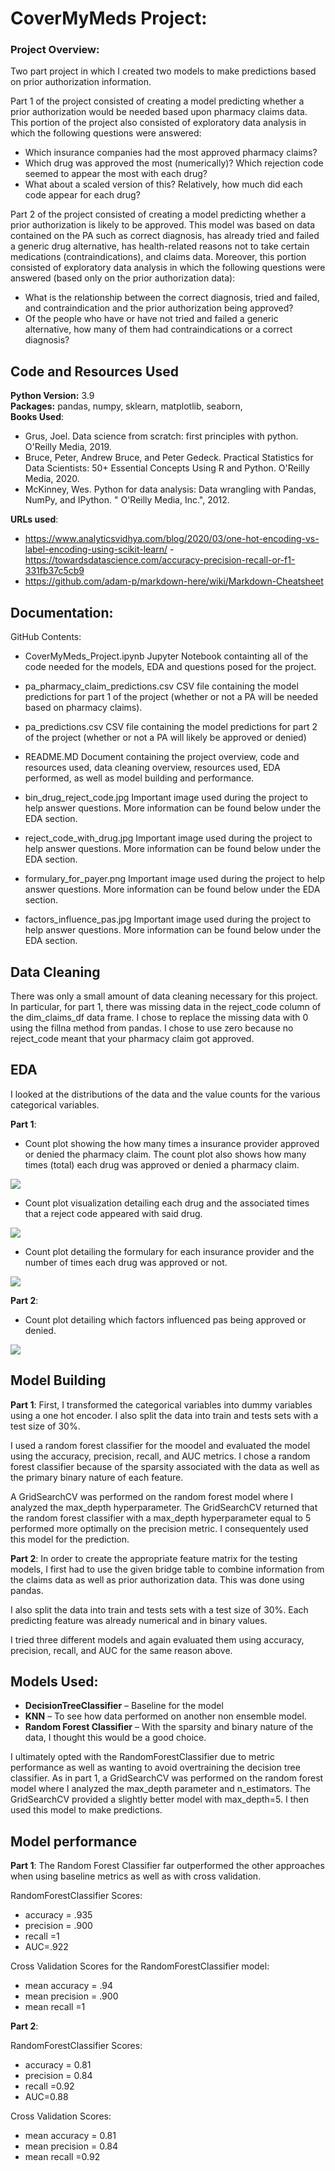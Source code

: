 # CoverMyMeds Project: 

 ### Project Overview:

Two part project in which I created two models to make predictions based on prior authorization information. 

Part 1 of the project consisted of creating a model predicting whether a prior authorization would be needed based upon pharmacy claims data. This portion of the project also consisted of exploratory data analysis in which the following questions were answered: 

  * Which insurance companies had the most approved pharmacy claims? 
  * Which drug was approved the most (numerically)? Which rejection code seemed to appear the most with each drug? 
  * What about a scaled version of this? Relatively, how much did each code appear for each drug?

Part 2 of the project consisted of creating a model predicting whether a prior authorization is likely to be approved. This model was based on data contained on the PA such as correct diagnosis, has already tried and failed a generic drug alternative, has health-related reasons not to take certain medications (contraindications), and claims data. Moreover, this portion consisted of exploratory data analysis in which the following questions were answered (based only on the prior authorization data): 

  * What is the relationship between the correct diagnosis, tried and failed, and contraindication and the prior authorization being approved? 
  * Of the people who have or have not tried and failed a generic alternative, how many of them had contraindications or a correct diagnosis? 


## Code and Resources Used 
**Python Version:** 3.9  
**Packages:** pandas, numpy, sklearn, matplotlib, seaborn,    
**Books Used**: 
- Grus, Joel. Data science from scratch: first principles with python. O'Reilly Media, 2019.
- Bruce, Peter, Andrew Bruce, and Peter Gedeck. Practical Statistics for Data Scientists: 50+ Essential Concepts Using R and Python. O'Reilly Media, 2020.
- McKinney, Wes. Python for data analysis: Data wrangling with Pandas, NumPy, and IPython. " O'Reilly Media, Inc.", 2012.

**URLs used**: 
- https://www.analyticsvidhya.com/blog/2020/03/one-hot-encoding-vs-label-encoding-using-scikit-learn/
-https://towardsdatascience.com/accuracy-precision-recall-or-f1-331fb37c5cb9
- https://github.com/adam-p/markdown-here/wiki/Markdown-Cheatsheet

## Documentation: 
GitHub Contents: 

* CoverMyMeds_Project.ipynb
Jupyter Notebook containting all of the code needed for the models, EDA and questions posed for the project. 

* pa_pharmacy_claim_predictions.csv
CSV file containing the model predictions for part 1 of the project (whether or not a PA will be needed based on pharmacy claims). 

* pa_predictions.csv
CSV file containing the model predictions for part 2 of the project (whether or not a PA will likely be approved or denied)

* README.MD
Document containing the project overview, code and resources used, data cleaning overview, resources used, EDA performed, as well as model building and performance. 

* bin_drug_reject_code.jpg
Important image used during the project to help answer questions. More information can be found below under the EDA section. 

* reject_code_with_drug.jpg
Important image used during the project to help answer questions. More information can be found below under the EDA section. 

* formulary_for_payer.png
Important image used during the project to help answer questions. More information can be found below under the EDA section. 

* factors_influence_pas.jpg
Important image used during the project to help answer questions. More information can be found below under the EDA section. 


## Data Cleaning
There was only a small amount of data cleaning necessary for this project. In particular, for part 1, there was missing data in the reject_code column of the dim_claims_df data frame. I chose to replace the missing data with 0 using the fillna method from pandas. I chose to use zero because no reject_code meant that your pharmacy claim got approved. 


## EDA
I looked at the distributions of the data and the value counts for the various categorical variables.

**Part 1**:

* Count plot showing the how many times a insurance provider approved or denied the pharmacy claim. The count plot also shows how many times (total) each drug was approved or denied a pharmacy claim. 

![](bin_drug_reject_code.jpg)

* Count plot visualization detailing each drug and the associated times that a reject code appeared with said drug. 

![](reject_code_with_drug.jpg)

* Count plot detailing the formulary for each insurance provider and the number of times each drug was approved or not. 

![](formulary_for_payer.jpg)

**Part 2**: 
* Count plot detailing which factors influenced pas being approved or denied. 

![](factors_influence_pas.jpg)


## Model Building 

**Part 1**: 
First, I transformed the categorical variables into dummy variables using a one hot encoder. I also split the data into train and tests sets with a test size of 30%.   

I used a random forest classifier for the moodel and evaluated the model using the accuracy, precision, recall, and AUC metrics. I chose a random forest classifier because of the sparsity associated with the data as well as the primary binary nature of each feature. 

A GridSearchCV was performed on the random forest model where I analyzed the max_depth hyperparameter. The GridSearchCV returned that the random forest classifier with a max_depth hyperparameter equal to 5 performed more optimally on the precision metric. I consequentely used this model for the prediction. 

**Part 2**: 
In order to create the appropriate feature matrix for the testing models, I first had to use the given bridge table to combine information from the claims data as well as prior authorization data. This was done using pandas. 

I also split the data into train and tests sets with a test size of 30%. Each predicting feature was already numerical and in binary values. 

I tried three different models and again evaluated them using accuracy, precision, recall, and AUC for the same reason above. 

## Models Used: 
*	**DecisionTreeClassifier** – Baseline for the model
*	**KNN** – To see how data performed on another non ensemble model. 
*	**Random Forest Classifier** – With the sparsity and binary nature of the data, I thought this would be a good choice. 

I ultimately opted with the RandomForestClassifier due to metric performance as well as wanting to avoid overtraining the decision tree classifier. As in part 1, a GridSearchCV was performed on the random forest model where I analyzed the max_depth parameter and n_estimators. The GridSearchCV provided a slightly better model with max_depth=5. I then used this model to make predictions. 

## Model performance

**Part 1**: 
The Random Forest Classifier far outperformed the other approaches when using baseline metrics as well as with cross validation. 

RandomForestClassifier Scores: 
*	accuracy = .935
*	precision = .900
*	recall =1
*	AUC=.922

Cross Validation Scores for the RandomForestClassifier model: 
*	mean accuracy = .94
*	mean precision = .900
*	mean recall =1

**Part 2**: 

RandomForestClassifier Scores: 
*	accuracy = 0.81
*	precision = 0.84
*	recall =0.92
*	AUC=0.88

Cross Validation Scores: 
*	mean accuracy = 0.81
*	mean precision = 0.84
*	mean recall =0.92




